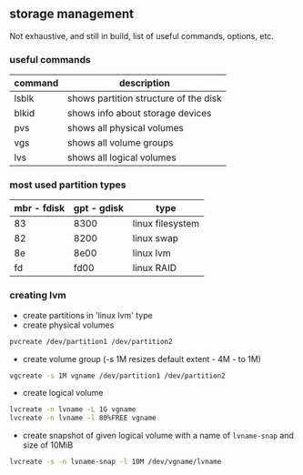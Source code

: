 ## storage management
Not exhaustive, and still in build, list of useful commands, options, etc.


### useful commands

| **command** | **description** |
|-------------|-----------------|
| lsblk | shows partition structure of the disk |
| blkid | shows info about storage devices |
| pvs | shows all physical volumes |
| vgs | shows all volume groups |
| lvs | shows all logical volumes |



### most used partition types

| **mbr - fdisk** | **gpt - gdisk** | **type** |
|-----------|-----------|----------|
| 83 | 8300 | linux filesystem |
| 82 | 8200 | linux swap |
| 8e | 8e00 | linux lvm |
| fd | fd00 | linux RAID |


### creating lvm

- create partitions in 'linux lvm' type
- create physical volumes
```sh
pvcreate /dev/partition1 /dev/partition2
```
- create volume group (-s 1M resizes default extent - 4M - to 1M)
```sh
vgcreate -s 1M vgname /dev/partition1 /dev/partition2
```
- create logical volume
```sh
lvcreate -n lvname -L 1G vgname
lvcreate -n lvname -l 80%FREE vgname
```
- create snapshot of given logical volume with a name of `lvname-snap` and size of 10MiB
```sh
lvcreate -s -n lvname-snap -l 10M /dev/vgname/lvname
```


